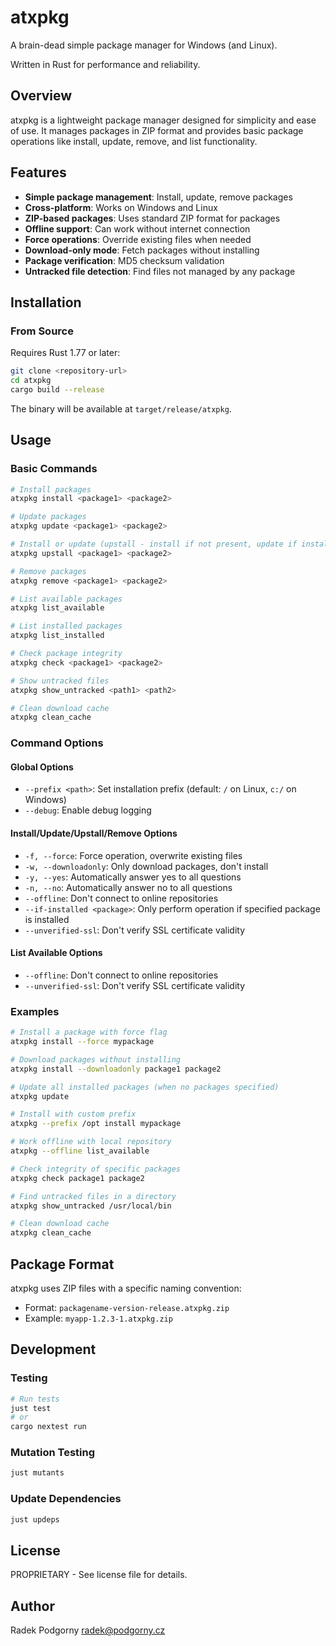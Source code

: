 # atxpkg

A brain-dead simple package manager for Windows (and Linux).

Written in Rust for performance and reliability.

## Overview

atxpkg is a lightweight package manager designed for simplicity and ease of use. It manages packages in ZIP format and provides basic package operations like install, update, remove, and list functionality.

## Features

- **Simple package management**: Install, update, remove packages
- **Cross-platform**: Works on Windows and Linux
- **ZIP-based packages**: Uses standard ZIP format for packages
- **Offline support**: Can work without internet connection
- **Force operations**: Override existing files when needed
- **Download-only mode**: Fetch packages without installing
- **Package verification**: MD5 checksum validation
- **Untracked file detection**: Find files not managed by any package

## Installation

### From Source

Requires Rust 1.77 or later:

```bash
git clone <repository-url>
cd atxpkg
cargo build --release
```

The binary will be available at `target/release/atxpkg`.

## Usage

### Basic Commands

```bash
# Install packages
atxpkg install <package1> <package2>

# Update packages
atxpkg update <package1> <package2>

# Install or update (upstall - install if not present, update if installed)
atxpkg upstall <package1> <package2>

# Remove packages
atxpkg remove <package1> <package2>

# List available packages
atxpkg list_available

# List installed packages
atxpkg list_installed

# Check package integrity
atxpkg check <package1> <package2>

# Show untracked files
atxpkg show_untracked <path1> <path2>

# Clean download cache
atxpkg clean_cache
```

### Command Options

#### Global Options

- `--prefix <path>`: Set installation prefix (default: `/` on Linux, `c:/` on Windows)
- `--debug`: Enable debug logging

#### Install/Update/Upstall/Remove Options

- `-f, --force`: Force operation, overwrite existing files
- `-w, --downloadonly`: Only download packages, don't install
- `-y, --yes`: Automatically answer yes to all questions
- `-n, --no`: Automatically answer no to all questions
- `--offline`: Don't connect to online repositories
- `--if-installed <package>`: Only perform operation if specified package is installed
- `--unverified-ssl`: Don't verify SSL certificate validity

#### List Available Options

- `--offline`: Don't connect to online repositories
- `--unverified-ssl`: Don't verify SSL certificate validity

### Examples

```bash
# Install a package with force flag
atxpkg install --force mypackage

# Download packages without installing
atxpkg install --downloadonly package1 package2

# Update all installed packages (when no packages specified)
atxpkg update

# Install with custom prefix
atxpkg --prefix /opt install mypackage

# Work offline with local repository
atxpkg --offline list_available

# Check integrity of specific packages
atxpkg check package1 package2

# Find untracked files in a directory
atxpkg show_untracked /usr/local/bin

# Clean download cache
atxpkg clean_cache
```

## Package Format

atxpkg uses ZIP files with a specific naming convention:
- Format: `packagename-version-release.atxpkg.zip`
- Example: `myapp-1.2.3-1.atxpkg.zip`

## Development

### Testing

```bash
# Run tests
just test
# or
cargo nextest run
```

### Mutation Testing

```bash
just mutants
```

### Update Dependencies

```bash
just updeps
```

## License

PROPRIETARY - See license file for details.

## Author

Radek Podgorny <radek@podgorny.cz>
